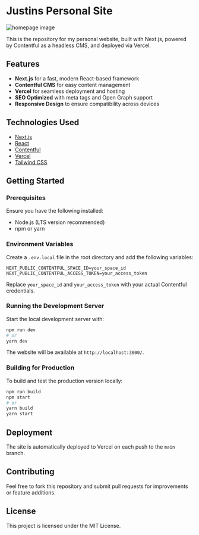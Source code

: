 # Justins Personal Site

![homepage image](/public/homepage/homepage_thumb.png)

This is the repository for my personal website, built with Next.js, powered by Contentful as a headless CMS, and deployed via Vercel.

## Features
- **Next.js** for a fast, modern React-based framework
- **Contentful CMS** for easy content management
- **Vercel** for seamless deployment and hosting
- **SEO Optimized** with meta tags and Open Graph support
- **Responsive Design** to ensure compatibility across devices 

## Technologies Used
- [Next.js](https://nextjs.org/)
- [React](https://reactjs.org/)
- [Contentful](https://www.contentful.com/)
- [Vercel](https://vercel.com/)
- [Tailwind CSS](https://tailwindcss.com/)

## Getting Started

### Prerequisites
Ensure you have the following installed:
- Node.js (LTS version recommended)
- npm or yarn

### Environment Variables
Create a `.env.local` file in the root directory and add the following variables:
```
NEXT_PUBLIC_CONTENTFUL_SPACE_ID=your_space_id
NEXT_PUBLIC_CONTENTFUL_ACCESS_TOKEN=your_access_token
```
Replace `your_space_id` and `your_access_token` with your actual Contentful credentials.

### Running the Development Server
Start the local development server with:
```sh
npm run dev
# or
yarn dev
```
The website will be available at `http://localhost:3000/`.

### Building for Production
To build and test the production version locally:
```sh
npm run build
npm start
# or
yarn build
yarn start
```

## Deployment
The site is automatically deployed to Vercel on each push to the `main` branch.

## Contributing
Feel free to fork this repository and submit pull requests for improvements or feature additions.

## License
This project is licensed under the MIT License.

